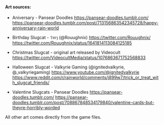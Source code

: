 #### Art sources:

- Aniversary - Pansear Doodles
  https://pansear-doodles.tumblr.com/
  https://pansear-doodles.tumblr.com/post/713156863542345728/happy-anniversary-rain-world
  
- Birthday Slugcat - ว้ายๆ (@Rouughnix)
  https://twitter.com/Rouughnix/
  https://twitter.com/Rouughnix/status/1641814113084125185

- Christmas Slugcat - original art released by Videocult
  https://twitter.com/VideocultMedia/status/1076863671752568833

- Halloween Slugcat - Valkyrie Gaming (@ignitedvalkyrie, @_valkyriegaming)
  https://www.youtube.com/@ignitedvalkyrie
  https://www.reddit.com/r/rainworld/comments/j899w7/trick_or_treat_with_slugcat_friends/

- Valentine Slugcats - Pansear Doodles
  https://pansear-doodles.tumblr.com/
  https://pansear-doodles.tumblr.com/post/708867848534179840/valentine-cards-but-theyre-horribly-worded
  
All other art comes directly from the game files.

